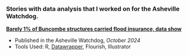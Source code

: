 ### Stories with data analysis that I worked on for the Asheville Watchdog.

**[Barely 1% of Buncombe structures carried flood insurance, data show](https://avlwatchdog.org/barely-1-of-buncombe-structures-carried-flood-insurance-data-show/)**
- Published in the Asheville Watchdog, _October 2024_
- Tools Used: R, [Datawrapper](https://datawrapper.dwcdn.net/c8rgI/5/), Flourish, Illustrator
